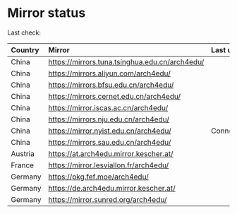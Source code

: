 <script src="./time.js"></script>
# Mirror status
Last check: <script type="text/javascript">localize(1719901709.860008);</script>

|Country|Mirror|Last update|
|:------|:-----|:----------|
|China|https://mirrors.tuna.tsinghua.edu.cn/arch4edu/|<script type="text/javascript">localize(1719858935);</script>|
|China|https://mirrors.aliyun.com/arch4edu/|<script type="text/javascript">localize(1719858935);</script>|
|China|https://mirrors.bfsu.edu.cn/arch4edu/|<script type="text/javascript">localize(1719858935);</script>|
|China|https://mirrors.cernet.edu.cn/arch4edu/|<script type="text/javascript">localize(1719858935);</script>|
|China|https://mirror.iscas.ac.cn/arch4edu/|<script type="text/javascript">localize(1719858935);</script>|
|China|https://mirrors.nju.edu.cn/arch4edu/|<script type="text/javascript">localize(1719858935);</script>|
|China|https://mirror.nyist.edu.cn/arch4edu/|ConnectionError|
|China|https://mirrors.sau.edu.cn/arch4edu/|<script type="text/javascript">localize(1719858935);</script>|
|Austria|https://at.arch4edu.mirror.kescher.at/|<script type="text/javascript">localize(1719858935);</script>|
|France|https://mirror.lesviallon.fr/arch4edu/|<script type="text/javascript">localize(1719858935);</script>|
|Germany|https://pkg.fef.moe/arch4edu/|<script type="text/javascript">localize(1719858935);</script>|
|Germany|https://de.arch4edu.mirror.kescher.at/|<script type="text/javascript">localize(1719858935);</script>|
|Germany|https://mirror.sunred.org/arch4edu/|<script type="text/javascript">localize(1719858935);</script>|

<script src="./tablefilter/tablefilter.js"></script>
<script src="./table.js"></script>